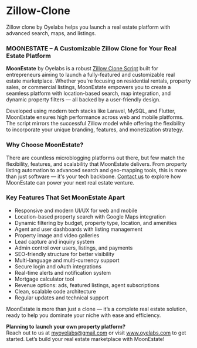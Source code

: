 # Zillow-Clone
Zillow clone by Oyelabs helps you launch a real estate platform with advanced search, maps, and listings.
<h3>MOONESTATE – A Customizable Zillow Clone for Your Real Estate Platform</h3>
<p>
  <strong>MoonEstate</strong> by Oyelabs is a robust 
<a href="https://oyelabs.com/zillow-clone-script/?utm_source=Social+&utm_medium=github&utm_campaign=github_listing" target="_blank">Zillow Clone Script</a> 
built for entrepreneurs aiming to launch a fully-featured and customizable real estate marketplace.
Whether you're focusing on residential rentals, property sales, or commercial listings, MoonEstate empowers
you to create a seamless platform with location-based search, map integration, and dynamic property filters —
all backed by a user-friendly design.
</p>
<p>
  Developed using modern tech stacks like Laravel, MySQL, and Flutter, MoonEstate ensures
  high performance across web and mobile platforms. The script mirrors the successful Zillow model while
  offering the flexibility to incorporate your unique branding, features, and monetization strategy.
</p>

<h3>Why Choose MoonEstate?</h3>
<p>
  There are countless microblogging platforms out there, but few match the flexibility, features, and scalability
  that MoonEstate delivers. From property listing automation to advanced search and geo-mapping tools,
  this is more than just software — it's your tech backbone. 
  <a href="mailto:grow@oyelabs.com">Contact us</a> to explore how MoonEstate can power your next real estate venture.
</p>

<h3>Key Features That Set MoonEstate Apart</h3>
<ul>
  <li>Responsive and modern UI/UX for web and mobile</li>
  <li>Location-based property search with Google Maps integration</li>
  <li>Dynamic filtering by budget, property type, location, and amenities</li>
  <li>Agent and user dashboards with listing management</li>
  <li>Property image and video galleries</li>
  <li>Lead capture and inquiry system</li>
  <li>Admin control over users, listings, and payments</li>
  <li>SEO-friendly structure for better visibility</li>
  <li>Multi-language and multi-currency support</li>
  <li>Secure login and oAuth integrations</li>
  <li>Real-time alerts and notification system</li>
  <li>Mortgage calculator tool</li>
  <li>Revenue options: ads, featured listings, agent subscriptions</li>
  <li>Clean, scalable code architecture</li>
  <li>Regular updates and technical support</li>
</ul>

<p>
  MoonEstate is more than just a clone — it’s a complete real estate solution, ready to help you dominate
  your niche with ease and efficiency.
</p>

<p>
  <strong>Planning to launch your own property platform?</strong><br>
  Reach out to us at <a href="mailto:myoyelabs@gmail.com">myoyelabs@gmail.com</a> or visit 
  <a href="https://www.oyelabs.com" target="_blank">www.oyelabs.com</a> to get started. 
  Let’s build your real estate marketplace with MoonEstate!
</p>
